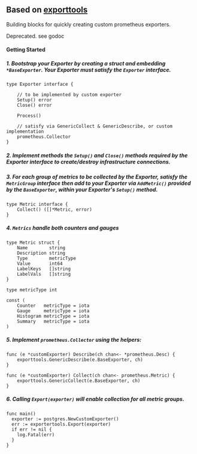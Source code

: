 ## Based on [exporttools](https://github.com/Zumata/exporttools)
Building blocks for quickly creating custom prometheus exporters.

Deprecated. see godoc

#### Getting Started

##### 1. Bootstrap your Exporter by creating a struct and embedding `*BaseExporter`. Your Exporter must satisfy the `Exporter` interface.
```
type Exporter interface {

	// to be implemented by custom exporter
	Setup() error
	Close() error

	Process()

	// satisfy via GenericCollect & GenericDescribe, or custom implementation
	prometheus.Collector
}
```

##### 2. Implement methods the `Setup()` and `Close()` methods required by the Exporter interface to create/destroy infrastructure connections.

##### 3. For each group of metrics to be collected by the Exporter, satisfy the `MetricGroup` interface then add to your Exporter via `AddMetric()` provided by the `BaseExporter`, within your Exporter's `Setup()` method.
```
type Metric interface {
	Collect() ([]*Metric, error)
}
```

##### 4. `Metrics` handle both counters and gauges
```
type Metric struct {
	Name        string
	Description string
	Type        metricType
	Value       int64
	LabelKeys   []string
	LabelVals   []string
}

type metricType int

const (
	Counter   metricType = iota
    Gauge     metricType = iota
    Histogram metricType = iota
    Summary   metricType = iota
)
```

##### 5. Implement `prometheus.Collector` using the helpers:
```
func (e *customExporter) Describe(ch chan<- *prometheus.Desc) {
	exporttools.GenericDescribe(e.BaseExporter, ch)
}

func (e *customExporter) Collect(ch chan<- prometheus.Metric) {
	exporttools.GenericCollect(e.BaseExporter, ch)
}
```

##### 6. Calling `Export(exporter)` will enable collection for all metric groups.
```
func main()
  exporter := postgres.NewCustomExporter()
  err := exportertools.Export(exporter)
  if err != nil {
    log.Fatal(err)
  }
}
```
